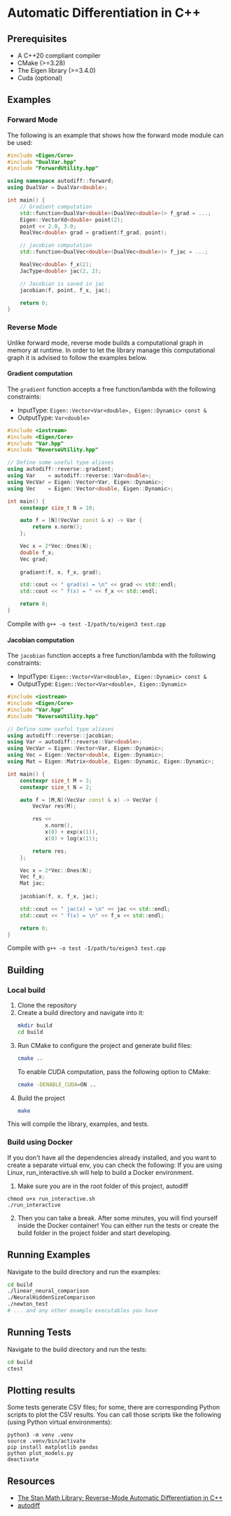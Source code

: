 # Automatic Differentiation in C++

## Prerequisites
* A C++20 compliant compiler
* CMake (>=3.28)
* The Eigen library (>=3.4.0)
* Cuda (optional)

## Examples
### Forward Mode
The following is an example that shows how the forward mode module can be used:
```c++
#include <Eigen/Core>
#include "DualVar.hpp"
#include "ForwardUtility.hpp"

using namespace autodiff::forward;
using DualVar = DualVar<double>;

int main() {
    // Gradient computation
    std::function<DualVar<double>(DualVec<double>)> f_grad = ...;
    Eigen::VectorXd<double> point(2);
    point << 2.0, 3.0;
    RealVec<double> grad = gradient(f_grad, point);

    // jacobian computation
    std::function<DualVec<double>(DualVec<double>)> f_jac = ...;

    RealVec<double> f_x(2);  
    JacType<double> jac(2, 2);

    // Jacobian is saved in jac
    jacobian(f, point, f_x, jac); 

    return 0;
}
```

### Reverse Mode
Unlike forward mode, reverse mode builds a computational graph in memory at runtime. In order to let the library manage this computational graph it is advised to follow the examples below.
#### Gradient computation
The `gradient` function accepts a free function/lambda with the following constraints:
- InputType: `Eigen::Vector<Var<double>, Eigen::Dynamic> const &`
- OutputType: `Var<double>`
```c++
#include <iostream>
#include <Eigen/Core>
#include "Var.hpp"
#include "ReverseUtility.hpp"

// Define some useful type aliases
using autodiff::reverse::gradient;
using Var    = autodiff::reverse::Var<double>;
using VecVar = Eigen::Vector<Var, Eigen::Dynamic>;
using Vec    = Eigen::Vector<double, Eigen::Dynamic>;

int main() {
    constexpr size_t N = 10;

    auto f = [N](VecVar const & x) -> Var {
        return x.norm();
    };

    Vec x = 2*Vec::Ones(N);
    double f_x;
    Vec grad;
    
    gradient(f, x, f_x, grad);

    std::cout << " grad(x) = \n" << grad << std::endl;
    std::cout << " f(x) = " << f_x << std::endl;

    return 0;
}
```
Compile with `g++ -o test -I/path/to/eigen3 test.cpp`

#### Jacobian computation
The `jacobian` function accepts a free function/lambda with the following constraints:
- InputType: `Eigen::Vector<Var<double>, Eigen::Dynamic> const &`
- OutputType: `Eigen::Vector<Var<double>, Eigen::Dynamic>`
```c++
#include <iostream>
#include <Eigen/Core>
#include "Var.hpp"
#include "ReverseUtility.hpp"

// Define some useful type aliases
using autodiff::reverse::jacobian;
using Var = autodiff::reverse::Var<double>;
using VecVar = Eigen::Vector<Var, Eigen::Dynamic>;
using Vec = Eigen::Vector<double, Eigen::Dynamic>;
using Mat = Eigen::Matrix<double, Eigen::Dynamic, Eigen::Dynamic>;

int main() {
    constexpr size_t M = 3;
    constexpr size_t N = 2;

    auto f = [M,N](VecVar const & x) -> VecVar {
        VecVar res(M);

        res <<
            x.norm(),
            x(0) + exp(x(1)),
            x(0) + log(x(1));

        return res;
    };

    Vec x = 2*Vec::Ones(N);
    Vec f_x;
    Mat jac;
    
    jacobian(f, x, f_x, jac);

    std::cout << " jac(x) = \n" << jac << std::endl;
    std::cout << " f(x) = \n" << f_x << std::endl;

    return 0;
}
```
Compile with `g++ -o test -I/path/to/eigen3 test.cpp`

## Building
### Local build
1.  Clone the repository
2.  Create a build directory and navigate into it:
    ```bash
    mkdir build
    cd build
    ```
3.  Run CMake to configure the project and generate build files:
    ```bash
    cmake ..
    ```
    To enable CUDA computation, pass the following option to CMake:
    ```bash
    cmake -DENABLE_CUDA=ON ..
    ```
4.  Build the project
    ```bash
    make
    ```
This will compile the library, examples, and tests.

### Build using Docker
If you don't have all the dependencies already installed, and you want to create a separate virtual env, you can check the following:
If you are using Linux, run_interactive.sh will help to build a Docker environment. 
1. Make sure you are in the root folder of this project, autodiff
```
chmod u+x run_interactive.sh
./run_interactive
```
2. Then you can take a break. After some minutes, you will find yourself inside the Docker container!
   You can either run the tests or create the build folder in the project folder and start developing.

## Running Examples
Navigate to the build directory and run the examples:

```bash
cd build
./linear_neural_comparison
./NeuralHiddenSizeComparison
./newton_test
# ... and any other example executables you have
```

## Running Tests
Navigate to the build directory and run the tests:

```bash
cd build
ctest
```

## Plotting results
Some tests generate CSV files; for some, there are corresponding Python scripts to plot the CSV results. You can call those scripts like the following (using Python virtual environments):
```
python3 -m venv .venv
source .venv/bin/activate
pip install matplotlib pandas
python plot_models.py
deactivate
```

## Resources
- [The Stan Math Library: Reverse-Mode Automatic Differentiation in C++](https://arxiv.org/abs/1509.07164)
- [autodiff](https://github.com/autodiff/autodiff)
